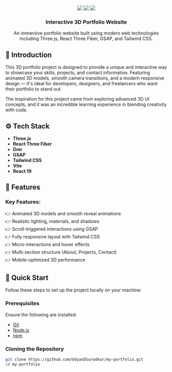<div align="center">
  <div>
    <img src="https://img.shields.io/badge/-Three.js-black?style=for-the-badge&logo=three.js&logoColor=white" />
    <img src="https://img.shields.io/badge/-GSAP-88CE02?style=for-the-badge&logo=greensock&logoColor=white" />
    <img src="https://img.shields.io/badge/-Tailwind_CSS-38B2AC?style=for-the-badge&logo=tailwind-css&logoColor=white" />
  </div>

  <h3 align="center">Interactive 3D Portfolio Website</h3>

  <div align="center">
    An immersive portfolio website built using modern web technologies including Three.js, React Three Fiber, GSAP, and Tailwind CSS.
  </div>
</div>



## <a name="introduction">🤖 Introduction</a>

This 3D portfolio project is designed to provide a unique and interactive way to showcase your skills, projects, and contact information. Featuring animated 3D models, smooth camera transitions, and a modern responsive design — it's ideal for developers, designers, and freelancers who want their portfolio to stand out.

The inspiration for this project came from exploring advanced 3D UI concepts, and it was an incredible learning experience in blending creativity with code.

## <a name="tech-stack">⚙️ Tech Stack</a>

- **Three.js**
- **React Three Fiber**
- **Drei**
- **GSAP**
- **Tailwind CSS**
- **Vite**
- **React 19**

## <a name="features">🔋 Features</a>

### Key Features:

👉 Animated 3D models and smooth reveal animations  
👉 Realistic lighting, materials, and shadows  
👉 Scroll-triggered interactions using GSAP  
👉 Fully responsive layout with Tailwind CSS  
👉 Micro-interactions and hover effects  
👉 Multi-section structure (About, Projects, Contact)  
👉 Mobile-optimized 3D performance

## <a name="quick-start">🤸 Quick Start</a>

Follow these steps to set up the project locally on your machine:

### **Prerequisites**

Ensure the following are installed:

- [Git](https://git-scm.com/)
- [Node.js](https://nodejs.org/)
- [npm](https://www.npmjs.com/)

### **Cloning the Repository**

```bash
git clone https://github.com/UdyanDSuradkar/my-portfolio.git
cd my-portfolio
